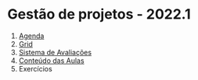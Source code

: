 # Gestão de projetos - 2022.1

1. [Agenda](pjto_agenda.pdf)
2. [Grid](pjto_grid.pdf)
3. [Sistema de Avaliações](/./avaliacoes.pdf)
4. [Conteúdo das Aulas](pjto_aulas.md)
6. Exercícios
